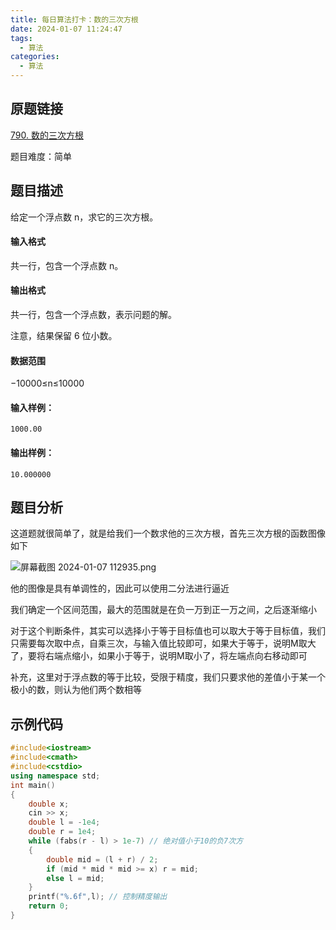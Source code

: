 ```yaml
---
title: 每日算法打卡：数的三次方根
date: 2024-01-07 11:24:47
tags:
  - 算法
categories:
  - 算法
---
```


## 原题链接

[790. 数的三次方根](https://www.acwing.com/problem/content/792/)

题目难度：简单

## 题目描述

给定一个浮点数 n，求它的三次方根。

#### 输入格式

共一行，包含一个浮点数 n。

#### 输出格式

共一行，包含一个浮点数，表示问题的解。

注意，结果保留 6 位小数。

#### 数据范围

−10000≤n≤10000

#### 输入样例：

```
1000.00 
```

#### 输出样例：

```
10.000000 
```

## 题目分析

这道题就很简单了，就是给我们一个数求他的三次方根，首先三次方根的函数图像如下

![屏幕截图 2024-01-07 112935.png](https://s2.loli.net/2024/01/07/ZEHlzaQtKFCLsOm.png)

他的图像是具有单调性的，因此可以使用二分法进行逼近

我们确定一个区间范围，最大的范围就是在负一万到正一万之间，之后逐渐缩小

对于这个判断条件，其实可以选择小于等于目标值也可以取大于等于目标值，我们只需要每次取中点，自乘三次，与输入值比较即可，如果大于等于，说明M取大了，要将右端点缩小，如果小于等于，说明M取小了，将左端点向右移动即可

补充，这里对于浮点数的等于比较，受限于精度，我们只要求他的差值小于某一个极小的数，则认为他们两个数相等

## 示例代码

```cpp
#include<iostream>
#include<cmath>
#include<cstdio>
using namespace std;
int main()
{
    double x;
    cin >> x;
    double l = -1e4;
    double r = 1e4;
    while (fabs(r - l) > 1e-7) // 绝对值小于10的负7次方
    {
        double mid = (l + r) / 2;
        if (mid * mid * mid >= x) r = mid;
        else l = mid;
    }
    printf("%.6f",l); // 控制精度输出
    return 0;
}
```

